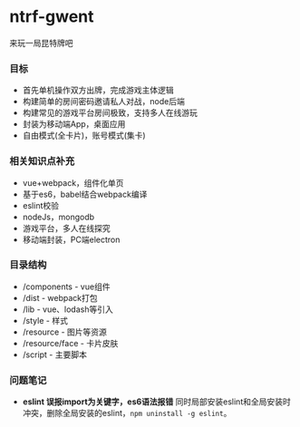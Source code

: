 # ntrf-gwent
来玩一局昆特牌吧  

### 目标
+ 首先单机操作双方出牌，完成游戏主体逻辑  
+ 构建简单的房间密码邀请私人对战，node后端  
+ 构建常见的游戏平台房间极致，支持多人在线游玩  
+ 封装为移动端App，桌面应用  
+ 自由模式(全卡片)，账号模式(集卡)  

### 相关知识点补充
+ vue+webpack，组件化单页  
+ 基于es6，babel结合webpack编译  
+ eslint校验  
+ nodeJs，mongodb  
+ 游戏平台，多人在线探究  
+ 移动端封装，PC端electron  

### 目录结构
+ /components - vue组件  
+ /dist - webpack打包  
+ /lib - vue、lodash等引入  
+ /style - 样式  
+ /resource - 图片等资源  
+ /resource/face - 卡片皮肤  
+ /script - 主要脚本  


### 问题笔记
+ **eslint 误报import为关键字，es6语法报错** 同时局部安装eslint和全局安装时冲突，删除全局安装的eslint，`npm uninstall -g eslint`。  


